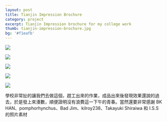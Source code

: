 ```yaml
---
layout: post
title: Tianjin Impression Brochure
category: project
excerpt: Tianjin Impression brochure for my college work
thumb: tianjin-impression-brochure.jpg
bg: '#f1eafb'
---
```


<p><img src="{{ site.file }}/tianjin-impression-brochure-01.jpg"></p>

<p><img src="{{ site.file }}/tianjin-impression-brochure-02.jpg"></p>

<p><img src="{{ site.file }}/tianjin-impression-brochure-03.jpg"></p>

<p><img src="{{ site.file }}/tianjin-impression-brochure-04.jpg"></p>

<p><img src="{{ site.file }}/tianjin-impression-brochure-05.jpg"></p>

<p>學校非常扯的讓我們去做這個，趕工出來的作業，成品出來後發現效果還說的過去，於是發上來湊數，順便證明沒有浪費這一下午的青春。當然還要非常感謝 BK HAN、pomphorhynchus、Bad Jim、kilroy238、Takayuki Shiraiwa 和 I.S.S 的照片素材</p>
